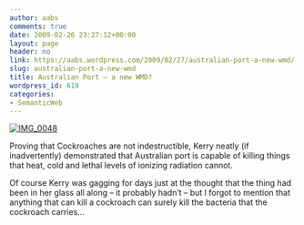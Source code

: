 ```yaml
---
author: aabs
comments: true
date: 2009-02-26 23:27:12+00:00
layout: page
header: no
link: https://aabs.wordpress.com/2009/02/27/australian-port-a-new-wmd/
slug: australian-port-a-new-wmd
title: Australian Port – a new WMD?
wordpress_id: 619
categories:
- SemanticWeb
---
```


[![IMG_0048](http://aabs.files.wordpress.com/2009/02/img-0048-thumb.jpg)](http://aabs.files.wordpress.com/2009/02/img-0048.jpg)

 

Proving that Cockroaches are not indestructible, Kerry neatly (if inadvertently) demonstrated that Australian port is capable of killing things that heat, cold and lethal levels of ionizing radiation cannot. 

 

Of course Kerry was gagging for days just at the thought that the thing had been in her glass all along – it probably hadn’t – but I forgot to mention that anything that can kill a cockroach can surely kill the bacteria that the cockroach carries…

